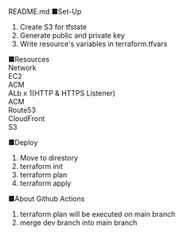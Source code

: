 README.md
■Set-Up
1. Create S3 for tfstate
2. Generate public and private key
3. Write resource's variables in terraform.tfvars

■Resources
<br />
Network
<br />
EC2
<br />
ACM
<br />
ALb x 1(HTTP & HTTPS Listener)
<br />
ACM
<br />
Route53
<br />
CloudFront
<br />
S3

■Deploy
1. Move to direstory
2. terraform init
3. terraform plan
4. terraform apply

■About Github Actions
1. terraform plan will be executed on main branch
2. merge dev branch into main branch